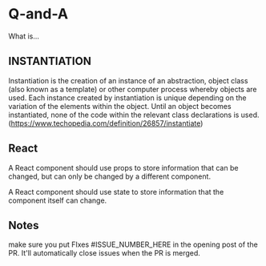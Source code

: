# Q-and-A

What is...

## INSTANTIATION

Instantiation is the creation of an instance of an abstraction, object class (also known as a template) or other computer process whereby objects are used. Each instance created by instantiation is unique depending on the variation of the elements within the object. Until an object becomes instantiated, none of the code within the relevant class declarations is used. (https://www.techopedia.com/definition/26857/instantiate)

## React
A React component should use props to store information that can be changed, but can only be changed by a different component.

A React component should use state to store information that the component itself can change.



## Notes
make sure you put FIxes #ISSUE_NUMBER_HERE in the opening post of the PR. It'll automatically close issues when the PR is merged.

